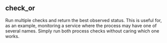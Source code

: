 ## check_or

Run multiple checks and return the best observed status. This is useful for,
as an example, monitoring a service where the process may have one of several
names. Simply run both process checks without caring which one works.
